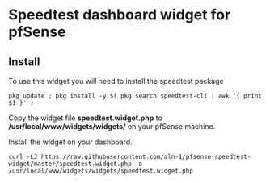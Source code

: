 # Speedtest dashboard widget for pfSense

## Install

To use this widget you will need to install the speedtest package

```
pkg update ; pkg install -y $( pkg search speedtest-cli | awk '{ print $1 }' )
```

Copy the widget file **speedtest.widget.php** to **/usr/local/www/widgets/widgets/** on your pfSense machine.

Install the widget on your dashboard.

```
curl -LJ https://raw.githubusercontent.com/aln-1/pfsense-speedtest-widget/master/speedtest.widget.php -o /usr/local/www/widgets/widgets/speedtest.widget.php
```
